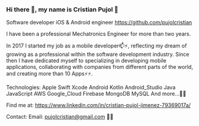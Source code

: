 ### Hi there 👋, my name is Cristian Pujol 👋 
Software developer iOS & Android engineer 
https://github.com/pujolcristian

I have been a professional Mechatronics Engineer for more than two years.

In 2017 I started my job as a mobile developer📫⚡, reflecting my dream of growing as a professional within the software development industry. Since then I have dedicated myself to specializing in developing mobile applications, collaborating with companies from different parts of the world, and creating more than 10 Apps⚡⚡.

Technologies: Apple Swift Xcode Android Kotlin Android_Studio Java JavaScript AWS Google_Cloud Firebase MongoDB MySQL And more...💬💬

Find me at: 
https://www.linkedin.com/in/cristian-pujol-jimenez-79369017a/

Contact:
 Email: pujolcristian@gmail.com 💬💬
